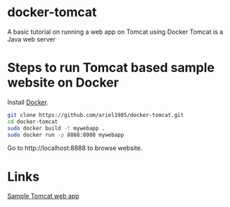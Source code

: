 # docker-tomcat
A basic tutorial on running a web app on Tomcat using Docker
Tomcat is a Java web server

# Steps to run Tomcat based sample website on Docker


Install [Docker](https://docs.docker.com/install/).


```bash
git clone https://github.com/ariel1985/docker-tomcat.git
cd docker-tomcat
sudo docker build -t mywebapp .
sudo docker run -p 8888:8080 mywebapp
```

Go to http://localhost:8888 to browse website.


# Links
[Sample Tomcat web app](https://tomcat.apache.org/tomcat-9.0-doc/appdev/sample/)
